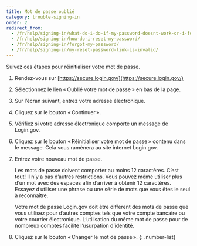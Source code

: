 ```yaml
---
title: Mot de passe oublié
category: trouble-signing-in
order: 2
redirect_from:
  - /fr/help/signing-in/what-do-i-do-if-my-password-doesnt-work-or-i-forget-it/
  - /fr/help/signing-in/how-do-i-reset-my-password/
  - /fr/help/signing-in/forgot-my-password/
  - /fr/help/signing-in/my-reset-password-link-is-invalid/
---
```


Suivez ces étapes pour réinitialiser votre mot de passe.

1. Rendez-vous sur [https://secure.login.gov/](https://secure.login.gov/)
1. Sélectionnez le lien « Oublié votre mot de passe » en bas de la page.
1. Sur l’écran suivant, entrez votre adresse électronique.
1. Cliquez sur le bouton « Continuer ».
1. Vérifiez si votre adresse électronique comporte un message de Login.gov.
1. Cliquez sur le bouton « Réinitialiser votre mot de passe » contenu dans le message. Cela vous ramènera au site internet Login.gov.
1. Entrez votre nouveau mot de passe.

    Les mots de passe doivent comporter au moins 12 caractères. C’est tout! Il n’y a pas d’autres restrictions. Vous pouvez même utiliser plus d’un mot avec des espaces afin d’arriver à obtenir 12 caractères. Essayez d’utiliser une phrase ou une série de mots que vous êtes le seul à reconnaître.

    Votre mot de passe Login.gov doit être différent des mots de passe que vous utilisez pour d’autres comptes tels que votre compte bancaire ou votre courrier électronique. L’utilisation du même mot de passe pour de nombreux comptes facilite l’usurpation d’identité.
1. Cliquez sur le bouton « Changer le mot de passe ».
{: .number-list}
